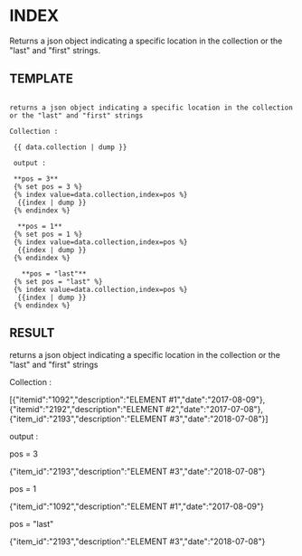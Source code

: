# INDEX

Returns a json object indicating a specific location in the collection or the "last" and "first" strings.

## TEMPLATE

```

returns a json object indicating a specific location in the collection or the "last" and "first" strings

Collection :

 {{ data.collection | dump }}

 output :

 **pos = 3**
 {% set pos = 3 %}
 {% index value=data.collection,index=pos %}
  {{index | dump }}
 {% endindex %}

  **pos = 1**
 {% set pos = 1 %}
 {% index value=data.collection,index=pos %}
  {{index | dump }}
 {% endindex %}

   **pos = "last"**
 {% set pos = "last" %}
 {% index value=data.collection,index=pos %}
  {{index | dump }}
 {% endindex %}
```

## RESULT

returns a json object indicating a specific location in the collection or the "last" and "first" strings

Collection :

\[{"itemid":"1092","description":"ELEMENT \#1","date":"2017-08-09"},{"itemid":"2192","description":"ELEMENT \#2","date":"2017-07-08"},{"item\_id":"2193","description":"ELEMENT \#3","date":"2018-07-08"}\]

output :

pos = 3

{"item\_id":"2193","description":"ELEMENT \#3","date":"2018-07-08"}

pos = 1

{"item\_id":"1092","description":"ELEMENT \#1","date":"2017-08-09"}

pos = "last"

{"item\_id":"2193","description":"ELEMENT \#3","date":"2018-07-08"}
